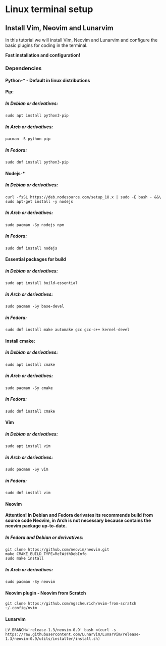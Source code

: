 #  Linux terminal setup

## Install Vim, Neovim and Lunarvim

In this tutorial we will install Vim, Neovim and Lunarvim and configure the basic plugins for coding in the terminal.

**Fast installation and configuration!**

### Dependencies
#### Python-* - Default in linux distributions
#### Pip:
  ##### In Debian or derivatives:
  
	sudo apt install python3-pip
  ##### In Arch or derivatives:
  	pacman -S python-pip
   ##### In Fedora:
   
	sudo dnf install python3-pip
	
#### Nodejs-*
  ##### In Debian or derivatives:
  
  	curl -fsSL https://deb.nodesource.com/setup_18.x | sudo -E bash - &&\
	sudo apt-get install -y nodejs
##### In Arch or derivatives:

	sudo pacman -Sy nodejs npm

##### In Fedora:

	sudo dnf install nodejs
	 
#### Essential packages for build
  ##### in Debian or derivatives:
  
	sudo apt install build-essential
  
  ##### in Arch or derivatives:
  
	sudo pacman -Sy base-devel
	  
  ##### in Fedora:
  
	sudo dnf install make automake gcc gcc-c++ kernel-devel
#### Install cmake:
  ##### in Debian or derivatives:
  
	sudo apt install cmake
  
  ##### in Arch or derivatives:
  
	sudo pacman -Sy cmake
	  
  ##### in Fedora:
  
	sudo dnf install cmake
	
#### Vim
 ##### in Debian or derivatives:
  
	sudo apt install vim
  
  ##### in Arch or derivatives:
  
	sudo pacman -Sy vim
	  
  ##### in Fedora:
  
	sudo dnf install vim

#### Neovim

**Attention! In Debian and Fedora derivates its recommends build from source code Neovim, in Arch is not necessary because contains the neovim package up-to-date.**
##### In Fedora and Debian or derivatives:
	git clone https://github.com/neovim/neovim.git
	make CMAKE_BUILD_TYPE=RelWithDebInfo
	sudo make install
	
##### In Arch or derivatives:

	sudo pacman -Sy neovim
	
#### Neovim plugin - Neovim from Scratch

	git clone https://github.com/ngscheurich/nvim-from-scratch ~/.config/nvim

#### Lunarvim
	LV_BRANCH='release-1.3/neovim-0.9' bash <(curl -s https://raw.githubusercontent.com/LunarVim/LunarVim/release-1.3/neovim-0.9/utils/installer/install.sh)
